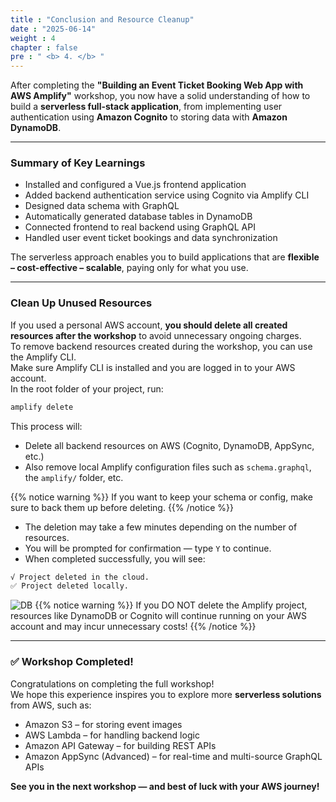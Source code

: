 ```yaml
---
title : "Conclusion and Resource Cleanup"
date : "2025-06-14"
weight : 4 
chapter : false
pre : " <b> 4. </b> "
---
```


After completing the **"Building an Event Ticket Booking Web App with AWS Amplify"** workshop, you now have a solid understanding of how to build a **serverless full-stack application**, from implementing user authentication using **Amazon Cognito** to storing data with **Amazon DynamoDB**.

---

### Summary of Key Learnings

- Installed and configured a Vue.js frontend application  
- Added backend authentication service using Cognito via Amplify CLI  
- Designed data schema with GraphQL  
- Automatically generated database tables in DynamoDB  
- Connected frontend to real backend using GraphQL API  
- Handled user event ticket bookings and data synchronization  

The serverless approach enables you to build applications that are **flexible – cost-effective – scalable**, paying only for what you use.

---

### Clean Up Unused Resources

If you used a personal AWS account, **you should delete all created resources after the workshop** to avoid unnecessary ongoing charges.  
To remove backend resources created during the workshop, you can use the Amplify CLI.  
Make sure Amplify CLI is installed and you are logged in to your AWS account.  
In the root folder of your project, run:

```bash
amplify delete
```
This process will:  
- Delete all backend resources on AWS (Cognito, DynamoDB, AppSync, etc.)  
- Also remove local Amplify configuration files such as `schema.graphql`, the `amplify/` folder, etc.  

{{% notice warning %}}
If you want to keep your schema or config, make sure to back them up before deleting.
{{% /notice %}}

- The deletion may take a few minutes depending on the number of resources.  
- You will be prompted for confirmation — type `Y` to continue.  
- When completed successfully, you will see:

```bash
√ Project deleted in the cloud.
✅ Project deleted locally.
```
![DB](/images/3.connect/03-DB3.png)
{{% notice warning %}}
If you DO NOT delete the Amplify project, resources like DynamoDB or Cognito will continue running on your AWS account and may incur unnecessary costs!
{{% /notice %}}

---

### ✅ Workshop Completed!

Congratulations on completing the full workshop!  
We hope this experience inspires you to explore more **serverless solutions** from AWS, such as:

- Amazon S3 – for storing event images  
- AWS Lambda – for handling backend logic  
- Amazon API Gateway – for building REST APIs  
- Amazon AppSync (Advanced) – for real-time and multi-source GraphQL APIs  

**See you in the next workshop — and best of luck with your AWS journey!**

